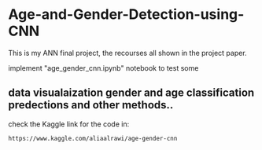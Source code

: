 # Age-and-Gender-Detection-using-CNN
This is my ANN final project, the recourses all shown in the project paper.

implement "age_gender_cnn.ipynb" notebook to test some

data visualaization
gender and age classification
predections
and other methods..
---------------------------------------------------------
check the Kaggle link for the code in:

    https://www.kaggle.com/aliaalrawi/age-gender-cnn
